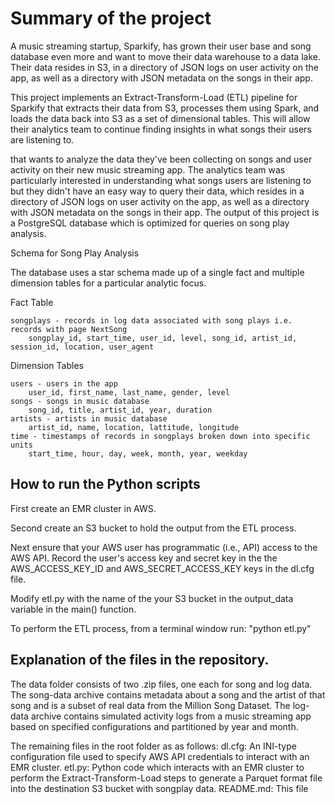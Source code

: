 # Summary of the project

A music streaming startup, Sparkify, has grown their user base and song database even more and want to move their data warehouse to a data lake. Their data resides in S3, in a directory of JSON logs on user activity on the app, as well as a directory with JSON metadata on the songs in their app.

This project implements an Extract-Transform-Load (ETL) pipeline for Sparkify that extracts their data from S3, processes them using Spark, and loads the data back into S3 as a set of dimensional tables. This will allow their analytics team to continue finding insights in what songs their users are listening to.

that wants to analyze the data they've been collecting on songs and user activity on their new music streaming app. The analytics team was particularly interested in understanding what songs users are listening to but they didn't have an easy way to query their data, which resides in a directory of JSON logs on user activity on the app, as well as a directory with JSON metadata on the songs in their app.  The output of this project is a PostgreSQL database which is optimized for queries on song play analysis.

Schema for Song Play Analysis

The database uses a star schema made up of a single fact and multiple dimension tables for a particular analytic focus.  

Fact Table

    songplays - records in log data associated with song plays i.e. records with page NextSong
        songplay_id, start_time, user_id, level, song_id, artist_id, session_id, location, user_agent

Dimension Tables

    users - users in the app
        user_id, first_name, last_name, gender, level
    songs - songs in music database
        song_id, title, artist_id, year, duration
    artists - artists in music database
        artist_id, name, location, lattitude, longitude
    time - timestamps of records in songplays broken down into specific units
        start_time, hour, day, week, month, year, weekday


## How to run the Python scripts

First create an EMR cluster in AWS.

Second create an S3 bucket to hold the output from the ETL process.

Next ensure that your AWS user has programmatic (i.e., API) access to the AWS API.  Record the user's access key and secret key in the the AWS_ACCESS_KEY_ID and AWS_SECRET_ACCESS_KEY keys in the dl.cfg file.

Modify etl.py with the name of the your S3 bucket in the output_data variable in the main() function.

To perform the ETL process, from a terminal window run: "python etl.py"

## Explanation of the files in the repository. 

The data folder consists of two .zip files, one each for song and log data. The song-data archive contains metadata about a song and the artist of that song and is a subset of real data from the Million Song Dataset. The log-data archive contains simulated activity logs from a music streaming app based on specified configurations and partitioned by year and month. 

The remaining files in the root folder as as follows:
dl.cfg: An INI-type configuration file used to specify AWS API credentials to interact with an EMR cluster.
etl.py: Python code which interacts with an EMR cluster to perform the Extract-Transform-Load steps to generate a Parquet format file into the destination S3 bucket with songplay data.
README.md: This file